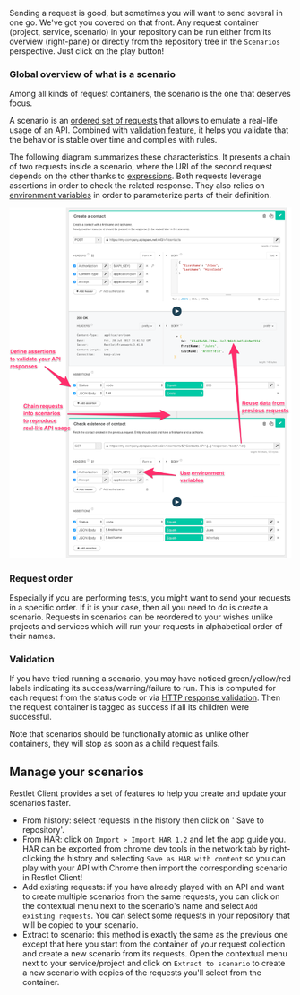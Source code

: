 Sending a request is good, but sometimes you will want to send several in one go. We've got you covered on that front.
Any request container (project, service, scenario) in your repository can be run either from its overview (right-pane)
or directly from the repository tree in the `Scenarios` perspective. Just click on the play button!


<a class="anchor" name="overview-scenario"></a>
### Global overview of what is a scenario
 
Among all kinds of request containers, the scenario is the one that deserves focus. 

A scenario is an [ordered set of requests](#request-order) that allows to emulate a real-life usage of an API.
Combined with [validation feature](#validation), it helps you validate that the behavior is stable over time and complies with rules.

The following diagram summarizes these characteristics. It presents a chain of two requests inside a scenario, where the URI of the second request depends on the other thanks to [expressions](./make-your-requests-and-assertions-dynamic/expressions).
Both requests leverage assertions in order to check the related response. They also relies on [environment variables](./make-your-requests-and-assertions-dynamic/environments) in order to parameterize parts of their definition. 

![Scenario overview](images/scenario-annoted.png)

<a class="anchor" name="request-order"></a>
### Request order

Especially if you are performing tests, you might want to send your requests in a specific order. If it is your case,
then all you need to do is create a scenario. Requests in scenarios can be reordered to your wishes unlike projects and
services which will run your requests in alphabetical order of their names.

<a class="anchor" name="validation"></a>
### Validation

If you have tried running a scenario, you may have noticed green/yellow/red labels indicating its
success/warning/failure to run.
This is computed for each request from the status code or via [HTTP response validation](./validate-http-responses).
Then the request container is tagged as success if all its children were successful. 

Note that scenarios should be functionally atomic as unlike other containers, they will stop as soon as a child request 
fails.

<a class="anchor" name="manage-your-scenarios"></a>
## Manage your scenarios

Restlet Client provides a set of features to help you create and update your scenarios faster.

* From history: select requests in the history then click on '<i class="fa fa-database" aria-hidden="true"></i> Save 
to repository'.
* From HAR: click on `Import > Import HAR 1.2` and let the app guide you. HAR can be exported from chrome dev tools 
in the network tab by right-clicking the history and selecting `Save as HAR with content` so you can play with your 
API with Chrome then import the corresponding scenario in Restlet Client!
* Add existing requests: if you have already played with an API and want to create multiple scenarios from the same 
requests, you can click on the contextual menu next to the scenario's name and select `Add existing requests`. You can
select some requests in your repository that will be copied to your scenario.
* Extract to scenario: this method is exactly the same as the previous one except that here you start from the 
container of your request collection and create a new scenario from its requests. Open the contextual menu next to
your service/project and click on `Extract to scenario` to create a new scenario with copies of the requests you'll 
select from the container.
